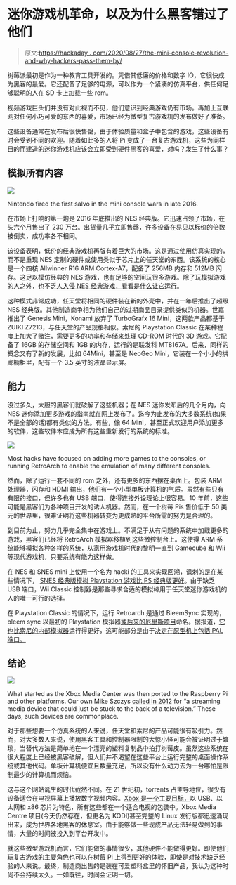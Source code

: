 # 迷你游戏机革命，以及为什么黑客错过了他们

> 原文:[https://hackaday . com/2020/08/27/the-mini-console-revolution-and-why-hackers-pass-them-by/](https://hackaday.com/2020/08/27/the-mini-console-revolution-and-why-hackers-passed-them-by/)

树莓派最初是作为一种教育工具开发的。凭借其低廉的价格和数字 IO，它很快成为黑客的最爱。它还配备了足够的电源，可以作为一个紧凑的仿真平台，供任何足够聪明的人在 SD 卡上加载一些 rom。

视频游戏巨头们并没有对此视而不见，他们意识到经典游戏仍有市场。再加上互联网对任何小巧可爱的东西的喜爱，市场已经为微型复古游戏机的发布做好了准备。

这些设备通常在发布后很快售罄，由于体验质量和盒子中包含的游戏，这些设备有时会受到不同的欢迎。随着如此多的人将 Pi 变成了一台复古游戏机，这些为同样目的而建造的迷你游戏机应该会立即受到硬件黑客的喜爱，对吗？发生了什么事？

## 模拟所有内容

![](../Images/a29d2d136dcc8e63d8c9951209dfd13a.png)

Nintendo fired the first salvo in the mini console wars in late 2016.

在市场上打响的第一炮是 2016 年底推出的 NES 经典版。它迅速占领了市场，在头六个月售出了 230 万台。出货量几乎立即售罄，许多设备在易贝以标价的倍数被倒卖，成功率各不相同。

该设备表明，低价的经典游戏机再版有着巨大的市场。这是通过使用仿真实现的，而不是重现 NES 定制的硬件或使用类似于芯片上的任天堂的东西。该系统的核心是一个四核 Allwinner R16 ARM Cortex-A7，配备了 256MB 内存和 512MB 闪存。这足以模仿经典的 NES 游戏，也有足够的空间玩很多游戏。除了玩模拟游戏的人之外，也不乏[人入侵 NES 经典游戏，看看是什么让它运行](https://hackaday.com/2016/11/13/linux-on-your-nes-classic-edition/)。

这种模式非常成功，任天堂将相同的硬件装在新的外壳中，并在一年后推出了超级 NES 经典版。其他制造商争相为他们自己的过期商品目录提供类似的机器。世嘉推出了 Genesis Mini，Konami 放弃了 TurboGrafx 16 Mini，这两款产品都基于 ZUIKI Z7213，与任天堂的产品规格相似。索尼的 Playstation Classic 在某种程度上加大了赌注，需要更多的功率和存储来处理 CD-ROM 时代的 3D 游戏。它配备了 16GB 的存储空间和 1GB 的内存，运行的是联发科 MT8167A。后来，同样的概念又有了新的发展，比如 64Mini，甚至是 NeoGeo Mini，它装在一个小小的拱廊橱柜里，配有一个 3.5 英寸的液晶显示屏。

## 能力

没过多久，大胆的黑客们就破解了这些机器；在 NES 迷你发布后的几个月内，向 NES 迷你添加更多游戏的指南就在网上发布了。迄今为止发布的大多数系统(如果不是全部的话)都有类似的方法。有些，像 64 Mini，甚至正式欢迎用户添加更多的软件，这些软件本应成为所有这些重新发行的系统的标准。

![](../Images/444fdd5fa6ecd651b544ccd4b84be57d.png)

Most hacks have focused on adding more games to the consoles, or running RetroArch to enable the emulation of many different consoles.

然而，除了运行一套不同的 rom 之外，还有更多的东西摆在桌面上。包装 ARM 处理器，闪存和 HDMI 输出，他们有一个小型单板计算机的气质。虽然有些只有有限的接口，但许多也有 USB 端口，使得连接外设理论上很容易。10 年前，这些可能是黑客们为各种项目开发的诱人机器。然而，在一个树莓 Pis 售价低于 50 美元的世界里，很难证明将这些机器转变为更成熟的平台所需的努力是合理的。

到目前为止，努力几乎完全集中在游戏上。不满足于从有问题的系统中加载更多的游戏，黑客们已经将 RetroArch 模拟器移植到这些微控制台上。这使得 ARM 系统能够模拟各种各样的系统，从家用游戏机时代的黎明一直到 Gamecube 和 Wii 等现代游戏机，只要系统有能力这样做。

在 NES 和 SNES mini 上使用一个名为 hacki 的工具来实现回溯，讽刺的是在某些情况下， [SNES 经典版模拟 Playstation 游戏比 PS 经典版更好](https://hackaday.com/2018/12/23/nintendo-does-sony-better-than-sony/)。由于缺乏 USB 端口，Wii Classic 控制器是那些寻求合适的模拟棒用于任天堂迷你游戏机的人的唯一可行的选择。

在 Playstation Classic 的情况下，运行 Retroarch 是通过 BleemSync 实现的，bleem sync 以最初的 Playstation 模拟器[或后来的厄里斯项目](https://www.youtube.com/watch?v=sSBsn4ZKzJg)命名。据报道，[它也比索尼的内部模拟器](https://hardforum.com/threads/playstation-classic-with-retroarch-runs-games-better-than-the-stock-emulator.1974353/)运行得更好，这可能部分是由于[决定在原型机上包括 PAL 端口。](https://www.eurogamer.net/articles/digitalfoundry-2018-playstation-classic-emulation-first-look)

## 结论

![](../Images/6818c6b72706976a858089b737b5112e.png)

What started as the Xbox Media Center was then ported to the Raspberry Pi and other platforms. Our own Mike Szczys [called in 2012](https://hackaday.com/2012/11/19/raspberry-pi-reaches-critical-mass-as-xbmc-hardware/) for “a streaming media device that could just be stuck to the back of a television.” These days, such devices are commonplace.

对于那些想要一个仿真系统的人来说，任天堂和索尼的产品可能很有吸引力。然而，对大多数人来说，使用黑客工具和控制器限制的大惊小怪可能会被证明过于繁琐，当替代方法是简单地在一个漂亮的塑料复制品中拍打树莓皮。虽然这些系统在很大程度上已经被黑客破解，但人们并不渴望在这些平台上运行完整的桌面操作系统或其他代码。单板计算机便宜且数量充足，所以没有什么动力去为一台哪怕是限制最少的计算机而烦恼。

这与这个网站诞生的时代截然不同。在 21 世纪初，torrents 占主导地位，很少有设备适合在电视屏幕上播放数字视频内容。[Xbox 是一个主要目标，](https://hackaday.com/2018/11/19/how-the-xbox-was-hacked/)以 USB、以太网和 x86 芯片为特色，所有这些都在一个适合电视的包装中。Xbox Media Centre 项目(今天仍然存在，但更名为 KODI)甚至完整的 Linux 发行版都迅速涌现出来，成为世界各地黑客的休息室。由于能够做一些现成产品无法轻易做到的事情，大量的时间被投入到平台开发中。

就这些微型游戏机而言，它们能做的事情很少，其他硬件不能做得更好。即使他们玩复古游戏的主要角色也可以在树莓 Pi 上得到更好的体验，即使是对技术缺乏经验的人来说。最终，制造商出售的是装在可爱塑料盒里的怀旧产品，我认为这种时尚不会持续太久。一如既往，时间会证明一切。